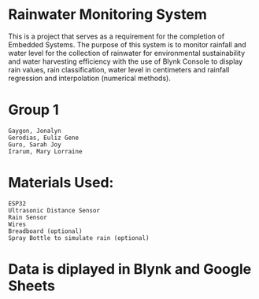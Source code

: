 # Rainwater Monitoring System
This is a project that serves as a requirement for the completion of Embedded Systems. The purpose of this system is to monitor rainfall and water level for the collection of rainwater for environmental sustainability and water harvesting efficiency with the use of Blynk Console to display rain values, rain classification, water level in centimeters and rainfall regression and interpolation (numerical methods).
# Group 1
    Gaygon, Jonalyn
    Gerodias, Euliz Gene
    Guro, Sarah Joy
    Irarum, Mary Lorraine
# Materials Used:
    ESP32
    Ultrasonic Distance Sensor
    Rain Sensor
    Wires
    Breadboard (optional)
    Spray Bottle to simulate rain (optional)
# Data is diplayed in Blynk and Google Sheets
